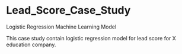 # Lead_Score_Case_Study
Logistic Regression Machine Learning Model

This case study contain logistic regression model for lead score for X education company.
